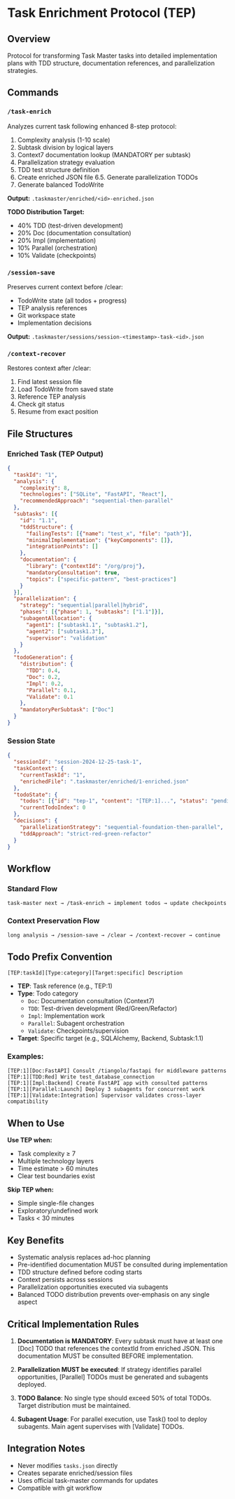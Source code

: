# Task Enrichment Protocol (TEP)

## Overview
Protocol for transforming Task Master tasks into detailed implementation plans with TDD structure, documentation references, and parallelization strategies.

## Commands

### `/task-enrich`
Analyzes current task following enhanced 8-step protocol:
1. Complexity analysis (1-10 scale)
2. Subtask division by logical layers
3. Context7 documentation lookup (MANDATORY per subtask)
4. Parallelization strategy evaluation
5. TDD test structure definition
6. Create enriched JSON file
6.5. Generate parallelization TODOs
7. Generate balanced TodoWrite

**Output:** `.taskmaster/enriched/<id>-enriched.json`

**TODO Distribution Target:**
- 40% TDD (test-driven development)
- 20% Doc (documentation consultation)
- 20% Impl (implementation)
- 10% Parallel (orchestration)
- 10% Validate (checkpoints)

### `/session-save`
Preserves current context before /clear:
- TodoWrite state (all todos + progress)
- TEP analysis references
- Git workspace state
- Implementation decisions

**Output:** `.taskmaster/sessions/session-<timestamp>-task-<id>.json`

### `/context-recover`
Restores context after /clear:
1. Find latest session file
2. Load TodoWrite from saved state
3. Reference TEP analysis
4. Check git status
5. Resume from exact position

## File Structures

### Enriched Task (TEP Output)
```json
{
  "taskId": "1",
  "analysis": {
    "complexity": 8,
    "technologies": ["SQLite", "FastAPI", "React"],
    "recommendedApproach": "sequential-then-parallel"
  },
  "subtasks": [{
    "id": "1.1",
    "tddStructure": {
      "failingTests": [{"name": "test_x", "file": "path"}],
      "minimalImplementation": {"keyComponents": []},
      "integrationPoints": []
    },
    "documentation": {
      "library": {"contextId": "/org/proj"},
      "mandatoryConsultation": true,
      "topics": ["specific-pattern", "best-practices"]
    }
  }],
  "parallelization": {
    "strategy": "sequential|parallel|hybrid",
    "phases": [{"phase": 1, "subtasks": ["1.1"]}],
    "subagentAllocation": {
      "agent1": ["subtask1.1", "subtask1.2"],
      "agent2": ["subtask1.3"],
      "supervisor": "validation"
    }
  },
  "todoGeneration": {
    "distribution": {
      "TDD": 0.4,
      "Doc": 0.2,
      "Impl": 0.2,
      "Parallel": 0.1,
      "Validate": 0.1
    },
    "mandatoryPerSubtask": ["Doc"]
  }
}
```

### Session State
```json
{
  "sessionId": "session-2024-12-25-task-1",
  "taskContext": {
    "currentTaskId": "1",
    "enrichedFile": ".taskmaster/enriched/1-enriched.json"
  },
  "todoState": {
    "todos": [{"id": "tep-1", "content": "[TEP:1]...", "status": "pending"}],
    "currentTodoIndex": 0
  },
  "decisions": {
    "parallelizationStrategy": "sequential-foundation-then-parallel",
    "tddApproach": "strict-red-green-refactor"
  }
}
```

## Workflow

### Standard Flow
```
task-master next → /task-enrich → implement todos → update checkpoints
```

### Context Preservation Flow
```
long analysis → /session-save → /clear → /context-recover → continue
```

## Todo Prefix Convention
```
[TEP:taskId][Type:category][Target:specific] Description
```
- **TEP**: Task reference (e.g., TEP:1)
- **Type**: Todo category
  - `Doc`: Documentation consultation (Context7)
  - `TDD`: Test-driven development (Red/Green/Refactor)
  - `Impl`: Implementation work
  - `Parallel`: Subagent orchestration
  - `Validate`: Checkpoints/supervision
- **Target**: Specific target (e.g., SQLAlchemy, Backend, Subtask:1.1)

### Examples:
```
[TEP:1][Doc:FastAPI] Consult /tiangolo/fastapi for middleware patterns
[TEP:1][TDD:Red] Write test_database_connection
[TEP:1][Impl:Backend] Create FastAPI app with consulted patterns
[TEP:1][Parallel:Launch] Deploy 3 subagents for concurrent work
[TEP:1][Validate:Integration] Supervisor validates cross-layer compatibility
```

## When to Use

**Use TEP when:**
- Task complexity ≥ 7
- Multiple technology layers
- Time estimate > 60 minutes
- Clear test boundaries exist

**Skip TEP when:**
- Simple single-file changes
- Exploratory/undefined work
- Tasks < 30 minutes

## Key Benefits
- Systematic analysis replaces ad-hoc planning
- Pre-identified documentation MUST be consulted during implementation
- TDD structure defined before coding starts
- Context persists across sessions
- Parallelization opportunities executed via subagents
- Balanced TODO distribution prevents over-emphasis on any single aspect

## Critical Implementation Rules

1. **Documentation is MANDATORY**: Every subtask must have at least one [Doc] TODO that references the contextId from enriched JSON. This documentation MUST be consulted BEFORE implementation.

2. **Parallelization MUST be executed**: If strategy identifies parallel opportunities, [Parallel] TODOs must be generated and subagents deployed.

3. **TODO Balance**: No single type should exceed 50% of total TODOs. Target distribution must be maintained.

4. **Subagent Usage**: For parallel execution, use Task() tool to deploy subagents. Main agent supervises with [Validate] TODOs.

## Integration Notes
- Never modifies `tasks.json` directly
- Creates separate enriched/session files
- Uses official task-master commands for updates
- Compatible with git workflow